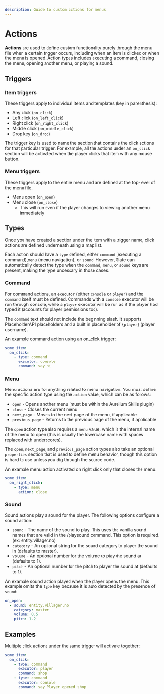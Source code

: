 ```yaml
---
description: Guide to custom actions for menus
---
```


# Actions

**Actions** are used to define custom functionality purely through the menu file when a certain trigger occurs, including when an item is clicked or when the menu is opened. Action types includes executing a command, closing the menu, opening another menu, or playing a sound.

## Triggers

### Item triggers

These triggers apply to individual items and templates (key in parenthesis):

* Any click (`on_click`)
* Left click (`on_left_click`)
* Right click (`on_right_click`)
* Middle click (`on_middle_click`)
* Drop key (`on_drop`)

The trigger key is used to name the section that contains the click actions for that particular trigger. For example, all the actions under an `on_click` section will be activated when the player clicks that item with any mouse button.

### Menu triggers

These triggers apply to the entire menu and are defined at the top-level of the menu file.

* Menu open (`on_open`)
* Menu close (`on_close`)
  * This will run even if the player changes to viewing another menu immediately

## Types

Once you have created a section under the item with a trigger name, click actions are defined underneath using a map list.

Each action should have a `type` defined, either `command` (executing a command),`menu` (menu navigation), or `sound`. However, Slate can automatically detect the type when the `command`, `menu`, or `sound` keys are present, making the type uncessary in those cases.

### Command

For command actions, an `executor` (either `console` or `player`) and the `command` itself must be defined. Commands with a `console` executor will be run through console, while a `player` executor will be run as if the player had typed it (accounts for player permissions too).&#x20;

The `command` text should not include the beginning slash. It supports PlaceholderAPI placeholders and a built in placeholder of `{player}` (player username).

An example command action using an on\_click trigger:

```yaml
some_item:
  on_click:
    - type: command
      executor: console
      command: say hi
```

### Menu

Menu actions are for anything related to menu navigation. You must define the specific action type using the `action` value, which can be as follows:

* `open` - Opens another menu (must be within the Aurelium Skills plugin)
* `close` - Closes the current menu
* `next_page` - Moves to the next page of the menu, if applicable
* `previous_page` - Returns to the previous page of the menu, if applicable

The `open` action type also requires a `menu` value, which is the internal name of the menu to open (this is usually the lowercase name with spaces replaced with underscores).

The `open`, `next_page`, and `previous_page` action types also take an optional `properties` section that is used to define menu behavior, though this option is hard to use unless you dig through the source code.

An example menu action activated on right click only that closes the menu:

```yaml
some_item:
  on_right_click:
    - type: menu
      action: close
```

### Sound

Sound actions play a sound for the player. The following options configure a sound action:

* `sound` - The name of the sound to play. This uses the vanilla sound names that are valid in the /playsound command. This option is required. (ex: entity.villager.no)
* `category` - An optional string for the sound category to player the sound in (defaults to master).
* `volume` - An optional number for the volume to play the sound at (defaults to 1).
* `pitch` - An optional number for the pitch to player the sound at (defaults to 1).

An example sound action played when the player opens the menu. This example omits the `type` key because it is auto detected by the presence of `sound`:

```yaml
on_open:
  - sound: entity.villager.no
    category: master
    volume: 0.5
    pitch: 1.2
```

## Examples

Multiple click actions under the same trigger will activate together:

```yaml
some_item:
  on_click:
    - type: command
      executor: player
      command: shop
    - type: command
      executor: console
      command: say Player opened shop
```

